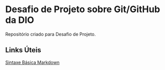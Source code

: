 # Desafio de Projeto sobre Git/GitHub da DIO
Repositório criado para Desafio de Projeto.

## Links Úteis

[Sintaxe Básica Markdown](https://www.markdownguide.org/basic-syntax/)
